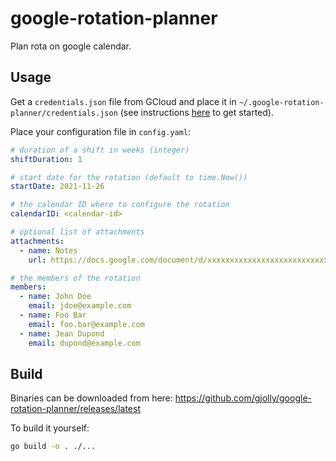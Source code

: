 # google-rotation-planner

Plan rota on google calendar.

## Usage

Get a `credentials.json` file from GCloud and place it in `~/.google-rotation-planner/credentials.json` (see instructions [here](https://developers.google.com/calendar/api/quickstart/go#set_up_your_environment) to get started).

Place your configuration file in `config.yaml`:

```yaml
# duration of a shift in weeks (integer)
shiftDuration: 1

# start date for the rotation (default to time.Now())
startDate: 2021-11-26

# the calendar ID where to configure the rotation
calendarID: <calendar-id>

# optional list of attachments
attachments:
  - name: Notes
    url: https://docs.google.com/document/d/xxxxxxxxxxxxxxxxxxxxxxxxxxxxxxxxxxxxxxxxxxxx/edit?usp=sharing

# the members of the rotation
members:
  - name: John Doe
    email: jdoe@example.com
  - name: Foo Bar
    email: foo.bar@example.com
  - name: Jean Dupond
    email: dupond@example.com
```

## Build

Binaries can be downloaded from here: https://github.com/gjolly/google-rotation-planner/releases/latest

To build it yourself:

```bash
go build -o . ./...
```
